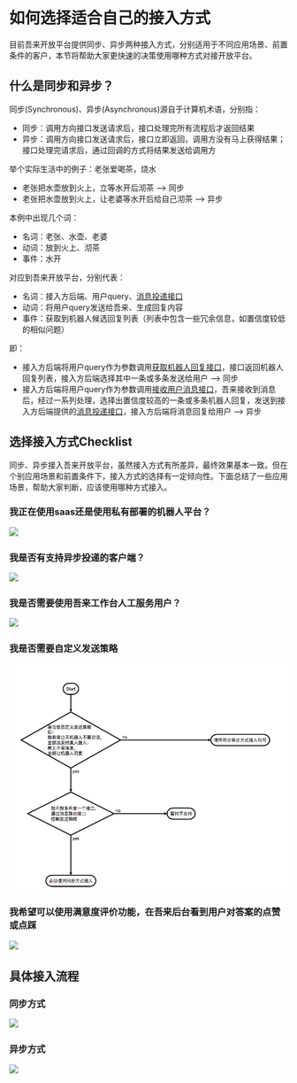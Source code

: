 # 如何选择适合自己的接入方式

目前吾来开放平台提供同步、异步两种接入方式，分别适用于不同应用场景、前置条件的客户，本节将帮助大家更快速的决策使用哪种方式对接开放平台。

## 什么是同步和异步？

同步\(Synchronous\)、异步\(Asynchronous\)源自于计算机术语，分别指：

* 同步：调用方向接口发送请求后，接口处理完所有流程后才返回结果  
* 异步：调用方向接口发送请求后，接口立即返回，调用方没有马上获得结果；接口处理完请求后，通过回调的方式将结果发送给调用方  

举个实际生活中的例子：老张爱喝茶，烧水

* 老张把水壶放到火上，立等水开后沏茶 --&gt; 同步  
* 老张把水壶放到火上，让老婆等水开后给自己沏茶 --&gt; 异步  

本例中出现几个词：

* 名词：老张、水壶、老婆  
* 动词：放到火上、沏茶  
* 事件：水开  

对应到吾来开放平台，分别代表：

* 名词：接入方后端、用户query、[消息投递接口](http://openapi.wul.ai/1.3.0/docs#operation/CallbackMessage)
* 动词：将用户query发送给吾来、生成回复内容  
* 事件：获取到机器人候选回复列表（列表中包含一些冗余信息，如置信度较低的相似问题）

即：

* 接入方后端将用户query作为参数调用[获取机器人回复接口](http://openapi.wul.ai/1.3.0/docs#operation/GetBotResponse)，接口返回机器人回复列表，接入方后端选择其中一条或多条发送给用户 --&gt; 同步  
* 接入方后端将用户query作为参数调用[接收用户消息接口](http://openapi.wul.ai/1.3.0/docs#operation/ReceiveMessage)，吾来接收到消息后，经过一系列处理，选择出置信度较高的一条或多条机器人回复，发送到接入方后端提供的[消息投递接口](http://openapi.wul.ai/1.3.0/docs#operation/CallbackMessage)，接入方后端将消息回复给用户 --&gt; 异步  

## 选择接入方式Checklist

同步、异步接入吾来开放平台，虽然接入方式有所差异，最终效果基本一致。但在个别应用场景和前置条件下，接入方式的选择有一定倾向性。下面总结了一些应用场景，帮助大家判断，应该使用哪种方式接入。

### 我正在使用saas还是使用私有部署的机器人平台？

![](https://laiye-im-saas.oss-cn-beijing.aliyuncs.com/15331909146172.jpg)

### 我是否有支持异步投递的客户端？

![](https://laiye-im-saas.oss-cn-beijing.aliyuncs.com/15331909791565.jpg)

### 我是否需要使用吾来工作台人工服务用户？

![](https://laiye-im-saas.oss-cn-beijing.aliyuncs.com/mweb/15331909994849.jpg)

### 我是否需要自定义发送策略

![](.gitbook/assets/image.png)

### 我希望可以使用满意度评价功能，在吾来后台看到用户对答案的点赞或点踩

![](https://laiye-im-saas.oss-cn-beijing.aliyuncs.com/mweb/15331910333799.jpg)

## 具体接入流程

### 同步方式

![](https://laiye-im-saas.oss-cn-beijing.aliyuncs.com/mweb/15329676556009.png)

### 异步方式

![](https://laiye-im-saas.oss-cn-beijing.aliyuncs.com/mweb/15329676754301.png)

